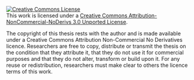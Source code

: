 <a rel="license" href="http://creativecommons.org/licenses/by-nc-nd/3.0/"><img alt="Creative Commons License" style="border-width:0" src="https://i.creativecommons.org/l/by-nc-nd/3.0/88x31.png" /></a><br />This work is licensed under a <a rel="license" href="http://creativecommons.org/licenses/by-nc-nd/3.0/">Creative Commons Attribution-NonCommercial-NoDerivs 3.0 Unported License</a>.

The copyright of this thesis rests with the author and is made
available under a Creative Commons Attribution Non-Commercial No
Derivatives licence. Researchers are free to copy, distribute or
transmit the thesis on the condition that they attribute it, that
they do not use it for commercial purposes and that they do not
alter, transform or build upon it. For any reuse or redistribution,
researchers must make clear to others the licence terms of this work.
